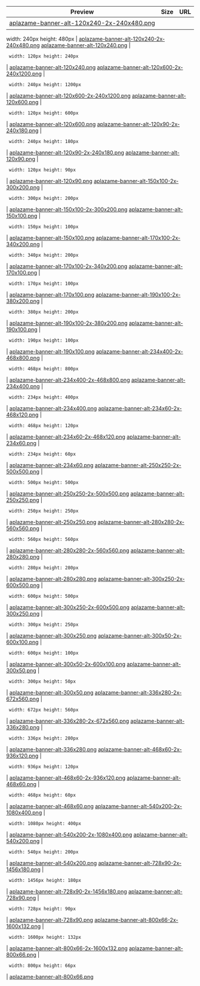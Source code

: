 
Preview | Size | URL
------- | ---- | ---
[aplazame-banner-alt-120x240-2x-240x480.png](![](aplazame-banner-alt-120x240-2x-240x480.png)) | <pre><code>
width: 240px
height: 480px
</code></pre> | [aplazame-banner-alt-120x240-2x-240x480.png](aplazame-banner-alt-120x240-2x-240x480.png)
[aplazame-banner-alt-120x240.png](![](aplazame-banner-alt-120x240.png)) | <pre><code>
width: 120px
height: 240px
</code></pre> | [aplazame-banner-alt-120x240.png](aplazame-banner-alt-120x240.png)
[aplazame-banner-alt-120x600-2x-240x1200.png](![](aplazame-banner-alt-120x600-2x-240x1200.png)) | <pre><code>
width: 240px
height: 1200px
</code></pre> | [aplazame-banner-alt-120x600-2x-240x1200.png](aplazame-banner-alt-120x600-2x-240x1200.png)
[aplazame-banner-alt-120x600.png](![](aplazame-banner-alt-120x600.png)) | <pre><code>
width: 120px
height: 600px
</code></pre> | [aplazame-banner-alt-120x600.png](aplazame-banner-alt-120x600.png)
[aplazame-banner-alt-120x90-2x-240x180.png](![](aplazame-banner-alt-120x90-2x-240x180.png)) | <pre><code>
width: 240px
height: 180px
</code></pre> | [aplazame-banner-alt-120x90-2x-240x180.png](aplazame-banner-alt-120x90-2x-240x180.png)
[aplazame-banner-alt-120x90.png](![](aplazame-banner-alt-120x90.png)) | <pre><code>
width: 120px
height: 90px
</code></pre> | [aplazame-banner-alt-120x90.png](aplazame-banner-alt-120x90.png)
[aplazame-banner-alt-150x100-2x-300x200.png](![](aplazame-banner-alt-150x100-2x-300x200.png)) | <pre><code>
width: 300px
height: 200px
</code></pre> | [aplazame-banner-alt-150x100-2x-300x200.png](aplazame-banner-alt-150x100-2x-300x200.png)
[aplazame-banner-alt-150x100.png](![](aplazame-banner-alt-150x100.png)) | <pre><code>
width: 150px
height: 100px
</code></pre> | [aplazame-banner-alt-150x100.png](aplazame-banner-alt-150x100.png)
[aplazame-banner-alt-170x100-2x-340x200.png](![](aplazame-banner-alt-170x100-2x-340x200.png)) | <pre><code>
width: 340px
height: 200px
</code></pre> | [aplazame-banner-alt-170x100-2x-340x200.png](aplazame-banner-alt-170x100-2x-340x200.png)
[aplazame-banner-alt-170x100.png](![](aplazame-banner-alt-170x100.png)) | <pre><code>
width: 170px
height: 100px
</code></pre> | [aplazame-banner-alt-170x100.png](aplazame-banner-alt-170x100.png)
[aplazame-banner-alt-190x100-2x-380x200.png](![](aplazame-banner-alt-190x100-2x-380x200.png)) | <pre><code>
width: 380px
height: 200px
</code></pre> | [aplazame-banner-alt-190x100-2x-380x200.png](aplazame-banner-alt-190x100-2x-380x200.png)
[aplazame-banner-alt-190x100.png](![](aplazame-banner-alt-190x100.png)) | <pre><code>
width: 190px
height: 100px
</code></pre> | [aplazame-banner-alt-190x100.png](aplazame-banner-alt-190x100.png)
[aplazame-banner-alt-234x400-2x-468x800.png](![](aplazame-banner-alt-234x400-2x-468x800.png)) | <pre><code>
width: 468px
height: 800px
</code></pre> | [aplazame-banner-alt-234x400-2x-468x800.png](aplazame-banner-alt-234x400-2x-468x800.png)
[aplazame-banner-alt-234x400.png](![](aplazame-banner-alt-234x400.png)) | <pre><code>
width: 234px
height: 400px
</code></pre> | [aplazame-banner-alt-234x400.png](aplazame-banner-alt-234x400.png)
[aplazame-banner-alt-234x60-2x-468x120.png](![](aplazame-banner-alt-234x60-2x-468x120.png)) | <pre><code>
width: 468px
height: 120px
</code></pre> | [aplazame-banner-alt-234x60-2x-468x120.png](aplazame-banner-alt-234x60-2x-468x120.png)
[aplazame-banner-alt-234x60.png](![](aplazame-banner-alt-234x60.png)) | <pre><code>
width: 234px
height: 60px
</code></pre> | [aplazame-banner-alt-234x60.png](aplazame-banner-alt-234x60.png)
[aplazame-banner-alt-250x250-2x-500x500.png](![](aplazame-banner-alt-250x250-2x-500x500.png)) | <pre><code>
width: 500px
height: 500px
</code></pre> | [aplazame-banner-alt-250x250-2x-500x500.png](aplazame-banner-alt-250x250-2x-500x500.png)
[aplazame-banner-alt-250x250.png](![](aplazame-banner-alt-250x250.png)) | <pre><code>
width: 250px
height: 250px
</code></pre> | [aplazame-banner-alt-250x250.png](aplazame-banner-alt-250x250.png)
[aplazame-banner-alt-280x280-2x-560x560.png](![](aplazame-banner-alt-280x280-2x-560x560.png)) | <pre><code>
width: 560px
height: 560px
</code></pre> | [aplazame-banner-alt-280x280-2x-560x560.png](aplazame-banner-alt-280x280-2x-560x560.png)
[aplazame-banner-alt-280x280.png](![](aplazame-banner-alt-280x280.png)) | <pre><code>
width: 280px
height: 280px
</code></pre> | [aplazame-banner-alt-280x280.png](aplazame-banner-alt-280x280.png)
[aplazame-banner-alt-300x250-2x-600x500.png](![](aplazame-banner-alt-300x250-2x-600x500.png)) | <pre><code>
width: 600px
height: 500px
</code></pre> | [aplazame-banner-alt-300x250-2x-600x500.png](aplazame-banner-alt-300x250-2x-600x500.png)
[aplazame-banner-alt-300x250.png](![](aplazame-banner-alt-300x250.png)) | <pre><code>
width: 300px
height: 250px
</code></pre> | [aplazame-banner-alt-300x250.png](aplazame-banner-alt-300x250.png)
[aplazame-banner-alt-300x50-2x-600x100.png](![](aplazame-banner-alt-300x50-2x-600x100.png)) | <pre><code>
width: 600px
height: 100px
</code></pre> | [aplazame-banner-alt-300x50-2x-600x100.png](aplazame-banner-alt-300x50-2x-600x100.png)
[aplazame-banner-alt-300x50.png](![](aplazame-banner-alt-300x50.png)) | <pre><code>
width: 300px
height: 50px
</code></pre> | [aplazame-banner-alt-300x50.png](aplazame-banner-alt-300x50.png)
[aplazame-banner-alt-336x280-2x-672x560.png](![](aplazame-banner-alt-336x280-2x-672x560.png)) | <pre><code>
width: 672px
height: 560px
</code></pre> | [aplazame-banner-alt-336x280-2x-672x560.png](aplazame-banner-alt-336x280-2x-672x560.png)
[aplazame-banner-alt-336x280.png](![](aplazame-banner-alt-336x280.png)) | <pre><code>
width: 336px
height: 280px
</code></pre> | [aplazame-banner-alt-336x280.png](aplazame-banner-alt-336x280.png)
[aplazame-banner-alt-468x60-2x-936x120.png](![](aplazame-banner-alt-468x60-2x-936x120.png)) | <pre><code>
width: 936px
height: 120px
</code></pre> | [aplazame-banner-alt-468x60-2x-936x120.png](aplazame-banner-alt-468x60-2x-936x120.png)
[aplazame-banner-alt-468x60.png](![](aplazame-banner-alt-468x60.png)) | <pre><code>
width: 468px
height: 60px
</code></pre> | [aplazame-banner-alt-468x60.png](aplazame-banner-alt-468x60.png)
[aplazame-banner-alt-540x200-2x-1080x400.png](![](aplazame-banner-alt-540x200-2x-1080x400.png)) | <pre><code>
width: 1080px
height: 400px
</code></pre> | [aplazame-banner-alt-540x200-2x-1080x400.png](aplazame-banner-alt-540x200-2x-1080x400.png)
[aplazame-banner-alt-540x200.png](![](aplazame-banner-alt-540x200.png)) | <pre><code>
width: 540px
height: 200px
</code></pre> | [aplazame-banner-alt-540x200.png](aplazame-banner-alt-540x200.png)
[aplazame-banner-alt-728x90-2x-1456x180.png](![](aplazame-banner-alt-728x90-2x-1456x180.png)) | <pre><code>
width: 1456px
height: 180px
</code></pre> | [aplazame-banner-alt-728x90-2x-1456x180.png](aplazame-banner-alt-728x90-2x-1456x180.png)
[aplazame-banner-alt-728x90.png](![](aplazame-banner-alt-728x90.png)) | <pre><code>
width: 728px
height: 90px
</code></pre> | [aplazame-banner-alt-728x90.png](aplazame-banner-alt-728x90.png)
[aplazame-banner-alt-800x66-2x-1600x132.png](![](aplazame-banner-alt-800x66-2x-1600x132.png)) | <pre><code>
width: 1600px
height: 132px
</code></pre> | [aplazame-banner-alt-800x66-2x-1600x132.png](aplazame-banner-alt-800x66-2x-1600x132.png)
[aplazame-banner-alt-800x66.png](![](aplazame-banner-alt-800x66.png)) | <pre><code>
width: 800px
height: 66px
</code></pre> | [aplazame-banner-alt-800x66.png](aplazame-banner-alt-800x66.png)

